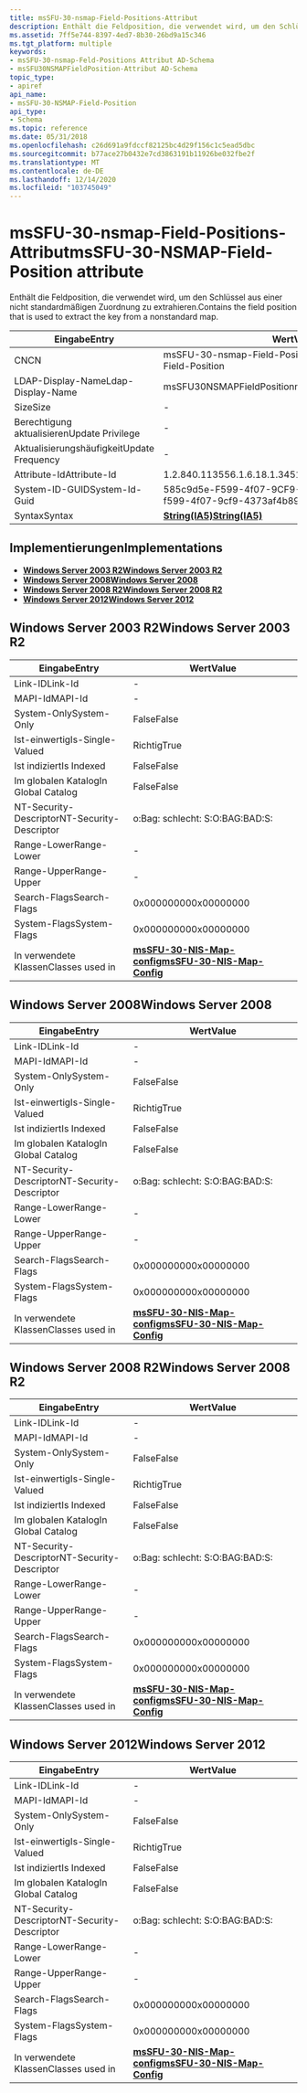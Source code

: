 ```yaml
---
title: msSFU-30-nsmap-Field-Positions-Attribut
description: Enthält die Feldposition, die verwendet wird, um den Schlüssel aus einer nicht standardmäßigen Zuordnung zu extrahieren.
ms.assetid: 7ff5e744-8397-4ed7-8b30-26bd9a15c346
ms.tgt_platform: multiple
keywords:
- msSFU-30-nsmap-Feld-Positions Attribut AD-Schema
- msSFU30NSMAPFieldPosition-Attribut AD-Schema
topic_type:
- apiref
api_name:
- msSFU-30-NSMAP-Field-Position
api_type:
- Schema
ms.topic: reference
ms.date: 05/31/2018
ms.openlocfilehash: c26d691a9fdccf82125bc4d29f156c1c5ead5dbc
ms.sourcegitcommit: b77ace27b0432e7cd3863191b11926be032fbe2f
ms.translationtype: MT
ms.contentlocale: de-DE
ms.lasthandoff: 12/14/2020
ms.locfileid: "103745049"
---
```

# <a name="mssfu-30-nsmap-field-position-attribute"></a><span data-ttu-id="4fc9b-105">msSFU-30-nsmap-Field-Positions-Attribut</span><span class="sxs-lookup"><span data-stu-id="4fc9b-105">msSFU-30-NSMAP-Field-Position attribute</span></span>

<span data-ttu-id="4fc9b-106">Enthält die Feldposition, die verwendet wird, um den Schlüssel aus einer nicht standardmäßigen Zuordnung zu extrahieren.</span><span class="sxs-lookup"><span data-stu-id="4fc9b-106">Contains the field position that is used to extract the key from a nonstandard map.</span></span>



| <span data-ttu-id="4fc9b-107">Eingabe</span><span class="sxs-lookup"><span data-stu-id="4fc9b-107">Entry</span></span> | <span data-ttu-id="4fc9b-108">Wert</span><span class="sxs-lookup"><span data-stu-id="4fc9b-108">Value</span></span> |
|-------------------|--------------------------------------|
| <span data-ttu-id="4fc9b-109">CN</span><span class="sxs-lookup"><span data-stu-id="4fc9b-109">CN</span></span>                | <span data-ttu-id="4fc9b-110">msSFU-30-nsmap-Field-Position</span><span class="sxs-lookup"><span data-stu-id="4fc9b-110">msSFU-30-NSMAP-Field-Position</span></span>        |
| <span data-ttu-id="4fc9b-111">LDAP-Display-Name</span><span class="sxs-lookup"><span data-stu-id="4fc9b-111">Ldap-Display-Name</span></span> | <span data-ttu-id="4fc9b-112">msSFU30NSMAPFieldPosition</span><span class="sxs-lookup"><span data-stu-id="4fc9b-112">msSFU30NSMAPFieldPosition</span></span>            |
| <span data-ttu-id="4fc9b-113">Size</span><span class="sxs-lookup"><span data-stu-id="4fc9b-113">Size</span></span>              | \-                                   |
| <span data-ttu-id="4fc9b-114">Berechtigung aktualisieren</span><span class="sxs-lookup"><span data-stu-id="4fc9b-114">Update Privilege</span></span>  | \-                                   |
| <span data-ttu-id="4fc9b-115">Aktualisierungshäufigkeit</span><span class="sxs-lookup"><span data-stu-id="4fc9b-115">Update Frequency</span></span>  | \-                                   |
| <span data-ttu-id="4fc9b-116">Attribute-Id</span><span class="sxs-lookup"><span data-stu-id="4fc9b-116">Attribute-Id</span></span>      | <span data-ttu-id="4fc9b-117">1.2.840.113556.1.6.18.1.345</span><span class="sxs-lookup"><span data-stu-id="4fc9b-117">1.2.840.113556.1.6.18.1.345</span></span>          |
| <span data-ttu-id="4fc9b-118">System-ID-GUID</span><span class="sxs-lookup"><span data-stu-id="4fc9b-118">System-Id-Guid</span></span>    | <span data-ttu-id="4fc9b-119">585c9d5e-F599-4f07-9CF9-4373af4b89d3</span><span class="sxs-lookup"><span data-stu-id="4fc9b-119">585c9d5e-f599-4f07-9cf9-4373af4b89d3</span></span> |
| <span data-ttu-id="4fc9b-120">Syntax</span><span class="sxs-lookup"><span data-stu-id="4fc9b-120">Syntax</span></span>            | [<span data-ttu-id="4fc9b-121">**String(IA5)**</span><span class="sxs-lookup"><span data-stu-id="4fc9b-121">**String(IA5)**</span></span>](s-string-ia5.md)  |



## <a name="implementations"></a><span data-ttu-id="4fc9b-122">Implementierungen</span><span class="sxs-lookup"><span data-stu-id="4fc9b-122">Implementations</span></span>

-   [<span data-ttu-id="4fc9b-123">**Windows Server 2003 R2**</span><span class="sxs-lookup"><span data-stu-id="4fc9b-123">**Windows Server 2003 R2**</span></span>](#windows-server-2003-r2)
-   [<span data-ttu-id="4fc9b-124">**Windows Server 2008**</span><span class="sxs-lookup"><span data-stu-id="4fc9b-124">**Windows Server 2008**</span></span>](#windows-server-2008)
-   [<span data-ttu-id="4fc9b-125">**Windows Server 2008 R2**</span><span class="sxs-lookup"><span data-stu-id="4fc9b-125">**Windows Server 2008 R2**</span></span>](#windows-server-2008-r2)
-   [<span data-ttu-id="4fc9b-126">**Windows Server 2012**</span><span class="sxs-lookup"><span data-stu-id="4fc9b-126">**Windows Server 2012**</span></span>](#windows-server-2012)

## <a name="windows-server-2003-r2"></a><span data-ttu-id="4fc9b-127">Windows Server 2003 R2</span><span class="sxs-lookup"><span data-stu-id="4fc9b-127">Windows Server 2003 R2</span></span>



| <span data-ttu-id="4fc9b-128">Eingabe</span><span class="sxs-lookup"><span data-stu-id="4fc9b-128">Entry</span></span> | <span data-ttu-id="4fc9b-129">Wert</span><span class="sxs-lookup"><span data-stu-id="4fc9b-129">Value</span></span> |
|------------------------|---------------------------------------------------------------------|
| <span data-ttu-id="4fc9b-130">Link-ID</span><span class="sxs-lookup"><span data-stu-id="4fc9b-130">Link-Id</span></span>                | \-                                                                  |
| <span data-ttu-id="4fc9b-131">MAPI-Id</span><span class="sxs-lookup"><span data-stu-id="4fc9b-131">MAPI-Id</span></span>                | \-                                                                  |
| <span data-ttu-id="4fc9b-132">System-Only</span><span class="sxs-lookup"><span data-stu-id="4fc9b-132">System-Only</span></span>            | <span data-ttu-id="4fc9b-133">False</span><span class="sxs-lookup"><span data-stu-id="4fc9b-133">False</span></span>                                                               |
| <span data-ttu-id="4fc9b-134">Ist-einwertig</span><span class="sxs-lookup"><span data-stu-id="4fc9b-134">Is-Single-Valued</span></span>       | <span data-ttu-id="4fc9b-135">Richtig</span><span class="sxs-lookup"><span data-stu-id="4fc9b-135">True</span></span>                                                                |
| <span data-ttu-id="4fc9b-136">Ist indiziert</span><span class="sxs-lookup"><span data-stu-id="4fc9b-136">Is Indexed</span></span>             | <span data-ttu-id="4fc9b-137">False</span><span class="sxs-lookup"><span data-stu-id="4fc9b-137">False</span></span>                                                               |
| <span data-ttu-id="4fc9b-138">Im globalen Katalog</span><span class="sxs-lookup"><span data-stu-id="4fc9b-138">In Global Catalog</span></span>      | <span data-ttu-id="4fc9b-139">False</span><span class="sxs-lookup"><span data-stu-id="4fc9b-139">False</span></span>                                                               |
| <span data-ttu-id="4fc9b-140">NT-Security-Descriptor</span><span class="sxs-lookup"><span data-stu-id="4fc9b-140">NT-Security-Descriptor</span></span> | <span data-ttu-id="4fc9b-141">o:Bag: schlecht: S:</span><span class="sxs-lookup"><span data-stu-id="4fc9b-141">O:BAG:BAD:S:</span></span>                                                        |
| <span data-ttu-id="4fc9b-142">Range-Lower</span><span class="sxs-lookup"><span data-stu-id="4fc9b-142">Range-Lower</span></span>            | \-                                                                  |
| <span data-ttu-id="4fc9b-143">Range-Upper</span><span class="sxs-lookup"><span data-stu-id="4fc9b-143">Range-Upper</span></span>            | \-                                                                  |
| <span data-ttu-id="4fc9b-144">Search-Flags</span><span class="sxs-lookup"><span data-stu-id="4fc9b-144">Search-Flags</span></span>           | <span data-ttu-id="4fc9b-145">0x00000000</span><span class="sxs-lookup"><span data-stu-id="4fc9b-145">0x00000000</span></span>                                                          |
| <span data-ttu-id="4fc9b-146">System-Flags</span><span class="sxs-lookup"><span data-stu-id="4fc9b-146">System-Flags</span></span>           | <span data-ttu-id="4fc9b-147">0x00000000</span><span class="sxs-lookup"><span data-stu-id="4fc9b-147">0x00000000</span></span>                                                          |
| <span data-ttu-id="4fc9b-148">In verwendete Klassen</span><span class="sxs-lookup"><span data-stu-id="4fc9b-148">Classes used in</span></span>        | [<span data-ttu-id="4fc9b-149">**msSFU-30-NIS-Map-config**</span><span class="sxs-lookup"><span data-stu-id="4fc9b-149">**msSFU-30-NIS-Map-Config**</span></span>](c-mssfu30nismapconfig.md)<br/> |



## <a name="windows-server-2008"></a><span data-ttu-id="4fc9b-150">Windows Server 2008</span><span class="sxs-lookup"><span data-stu-id="4fc9b-150">Windows Server 2008</span></span>



| <span data-ttu-id="4fc9b-151">Eingabe</span><span class="sxs-lookup"><span data-stu-id="4fc9b-151">Entry</span></span> | <span data-ttu-id="4fc9b-152">Wert</span><span class="sxs-lookup"><span data-stu-id="4fc9b-152">Value</span></span> |
|------------------------|---------------------------------------------------------------------|
| <span data-ttu-id="4fc9b-153">Link-ID</span><span class="sxs-lookup"><span data-stu-id="4fc9b-153">Link-Id</span></span>                | \-                                                                  |
| <span data-ttu-id="4fc9b-154">MAPI-Id</span><span class="sxs-lookup"><span data-stu-id="4fc9b-154">MAPI-Id</span></span>                | \-                                                                  |
| <span data-ttu-id="4fc9b-155">System-Only</span><span class="sxs-lookup"><span data-stu-id="4fc9b-155">System-Only</span></span>            | <span data-ttu-id="4fc9b-156">False</span><span class="sxs-lookup"><span data-stu-id="4fc9b-156">False</span></span>                                                               |
| <span data-ttu-id="4fc9b-157">Ist-einwertig</span><span class="sxs-lookup"><span data-stu-id="4fc9b-157">Is-Single-Valued</span></span>       | <span data-ttu-id="4fc9b-158">Richtig</span><span class="sxs-lookup"><span data-stu-id="4fc9b-158">True</span></span>                                                                |
| <span data-ttu-id="4fc9b-159">Ist indiziert</span><span class="sxs-lookup"><span data-stu-id="4fc9b-159">Is Indexed</span></span>             | <span data-ttu-id="4fc9b-160">False</span><span class="sxs-lookup"><span data-stu-id="4fc9b-160">False</span></span>                                                               |
| <span data-ttu-id="4fc9b-161">Im globalen Katalog</span><span class="sxs-lookup"><span data-stu-id="4fc9b-161">In Global Catalog</span></span>      | <span data-ttu-id="4fc9b-162">False</span><span class="sxs-lookup"><span data-stu-id="4fc9b-162">False</span></span>                                                               |
| <span data-ttu-id="4fc9b-163">NT-Security-Descriptor</span><span class="sxs-lookup"><span data-stu-id="4fc9b-163">NT-Security-Descriptor</span></span> | <span data-ttu-id="4fc9b-164">o:Bag: schlecht: S:</span><span class="sxs-lookup"><span data-stu-id="4fc9b-164">O:BAG:BAD:S:</span></span>                                                        |
| <span data-ttu-id="4fc9b-165">Range-Lower</span><span class="sxs-lookup"><span data-stu-id="4fc9b-165">Range-Lower</span></span>            | \-                                                                  |
| <span data-ttu-id="4fc9b-166">Range-Upper</span><span class="sxs-lookup"><span data-stu-id="4fc9b-166">Range-Upper</span></span>            | \-                                                                  |
| <span data-ttu-id="4fc9b-167">Search-Flags</span><span class="sxs-lookup"><span data-stu-id="4fc9b-167">Search-Flags</span></span>           | <span data-ttu-id="4fc9b-168">0x00000000</span><span class="sxs-lookup"><span data-stu-id="4fc9b-168">0x00000000</span></span>                                                          |
| <span data-ttu-id="4fc9b-169">System-Flags</span><span class="sxs-lookup"><span data-stu-id="4fc9b-169">System-Flags</span></span>           | <span data-ttu-id="4fc9b-170">0x00000000</span><span class="sxs-lookup"><span data-stu-id="4fc9b-170">0x00000000</span></span>                                                          |
| <span data-ttu-id="4fc9b-171">In verwendete Klassen</span><span class="sxs-lookup"><span data-stu-id="4fc9b-171">Classes used in</span></span>        | [<span data-ttu-id="4fc9b-172">**msSFU-30-NIS-Map-config**</span><span class="sxs-lookup"><span data-stu-id="4fc9b-172">**msSFU-30-NIS-Map-Config**</span></span>](c-mssfu30nismapconfig.md)<br/> |



## <a name="windows-server-2008-r2"></a><span data-ttu-id="4fc9b-173">Windows Server 2008 R2</span><span class="sxs-lookup"><span data-stu-id="4fc9b-173">Windows Server 2008 R2</span></span>



| <span data-ttu-id="4fc9b-174">Eingabe</span><span class="sxs-lookup"><span data-stu-id="4fc9b-174">Entry</span></span> | <span data-ttu-id="4fc9b-175">Wert</span><span class="sxs-lookup"><span data-stu-id="4fc9b-175">Value</span></span> |
|------------------------|---------------------------------------------------------------------|
| <span data-ttu-id="4fc9b-176">Link-ID</span><span class="sxs-lookup"><span data-stu-id="4fc9b-176">Link-Id</span></span>                | \-                                                                  |
| <span data-ttu-id="4fc9b-177">MAPI-Id</span><span class="sxs-lookup"><span data-stu-id="4fc9b-177">MAPI-Id</span></span>                | \-                                                                  |
| <span data-ttu-id="4fc9b-178">System-Only</span><span class="sxs-lookup"><span data-stu-id="4fc9b-178">System-Only</span></span>            | <span data-ttu-id="4fc9b-179">False</span><span class="sxs-lookup"><span data-stu-id="4fc9b-179">False</span></span>                                                               |
| <span data-ttu-id="4fc9b-180">Ist-einwertig</span><span class="sxs-lookup"><span data-stu-id="4fc9b-180">Is-Single-Valued</span></span>       | <span data-ttu-id="4fc9b-181">Richtig</span><span class="sxs-lookup"><span data-stu-id="4fc9b-181">True</span></span>                                                                |
| <span data-ttu-id="4fc9b-182">Ist indiziert</span><span class="sxs-lookup"><span data-stu-id="4fc9b-182">Is Indexed</span></span>             | <span data-ttu-id="4fc9b-183">False</span><span class="sxs-lookup"><span data-stu-id="4fc9b-183">False</span></span>                                                               |
| <span data-ttu-id="4fc9b-184">Im globalen Katalog</span><span class="sxs-lookup"><span data-stu-id="4fc9b-184">In Global Catalog</span></span>      | <span data-ttu-id="4fc9b-185">False</span><span class="sxs-lookup"><span data-stu-id="4fc9b-185">False</span></span>                                                               |
| <span data-ttu-id="4fc9b-186">NT-Security-Descriptor</span><span class="sxs-lookup"><span data-stu-id="4fc9b-186">NT-Security-Descriptor</span></span> | <span data-ttu-id="4fc9b-187">o:Bag: schlecht: S:</span><span class="sxs-lookup"><span data-stu-id="4fc9b-187">O:BAG:BAD:S:</span></span>                                                        |
| <span data-ttu-id="4fc9b-188">Range-Lower</span><span class="sxs-lookup"><span data-stu-id="4fc9b-188">Range-Lower</span></span>            | \-                                                                  |
| <span data-ttu-id="4fc9b-189">Range-Upper</span><span class="sxs-lookup"><span data-stu-id="4fc9b-189">Range-Upper</span></span>            | \-                                                                  |
| <span data-ttu-id="4fc9b-190">Search-Flags</span><span class="sxs-lookup"><span data-stu-id="4fc9b-190">Search-Flags</span></span>           | <span data-ttu-id="4fc9b-191">0x00000000</span><span class="sxs-lookup"><span data-stu-id="4fc9b-191">0x00000000</span></span>                                                          |
| <span data-ttu-id="4fc9b-192">System-Flags</span><span class="sxs-lookup"><span data-stu-id="4fc9b-192">System-Flags</span></span>           | <span data-ttu-id="4fc9b-193">0x00000000</span><span class="sxs-lookup"><span data-stu-id="4fc9b-193">0x00000000</span></span>                                                          |
| <span data-ttu-id="4fc9b-194">In verwendete Klassen</span><span class="sxs-lookup"><span data-stu-id="4fc9b-194">Classes used in</span></span>        | [<span data-ttu-id="4fc9b-195">**msSFU-30-NIS-Map-config**</span><span class="sxs-lookup"><span data-stu-id="4fc9b-195">**msSFU-30-NIS-Map-Config**</span></span>](c-mssfu30nismapconfig.md)<br/> |



## <a name="windows-server-2012"></a><span data-ttu-id="4fc9b-196">Windows Server 2012</span><span class="sxs-lookup"><span data-stu-id="4fc9b-196">Windows Server 2012</span></span>



| <span data-ttu-id="4fc9b-197">Eingabe</span><span class="sxs-lookup"><span data-stu-id="4fc9b-197">Entry</span></span> | <span data-ttu-id="4fc9b-198">Wert</span><span class="sxs-lookup"><span data-stu-id="4fc9b-198">Value</span></span> |
|------------------------|---------------------------------------------------------------------|
| <span data-ttu-id="4fc9b-199">Link-ID</span><span class="sxs-lookup"><span data-stu-id="4fc9b-199">Link-Id</span></span>                | \-                                                                  |
| <span data-ttu-id="4fc9b-200">MAPI-Id</span><span class="sxs-lookup"><span data-stu-id="4fc9b-200">MAPI-Id</span></span>                | \-                                                                  |
| <span data-ttu-id="4fc9b-201">System-Only</span><span class="sxs-lookup"><span data-stu-id="4fc9b-201">System-Only</span></span>            | <span data-ttu-id="4fc9b-202">False</span><span class="sxs-lookup"><span data-stu-id="4fc9b-202">False</span></span>                                                               |
| <span data-ttu-id="4fc9b-203">Ist-einwertig</span><span class="sxs-lookup"><span data-stu-id="4fc9b-203">Is-Single-Valued</span></span>       | <span data-ttu-id="4fc9b-204">Richtig</span><span class="sxs-lookup"><span data-stu-id="4fc9b-204">True</span></span>                                                                |
| <span data-ttu-id="4fc9b-205">Ist indiziert</span><span class="sxs-lookup"><span data-stu-id="4fc9b-205">Is Indexed</span></span>             | <span data-ttu-id="4fc9b-206">False</span><span class="sxs-lookup"><span data-stu-id="4fc9b-206">False</span></span>                                                               |
| <span data-ttu-id="4fc9b-207">Im globalen Katalog</span><span class="sxs-lookup"><span data-stu-id="4fc9b-207">In Global Catalog</span></span>      | <span data-ttu-id="4fc9b-208">False</span><span class="sxs-lookup"><span data-stu-id="4fc9b-208">False</span></span>                                                               |
| <span data-ttu-id="4fc9b-209">NT-Security-Descriptor</span><span class="sxs-lookup"><span data-stu-id="4fc9b-209">NT-Security-Descriptor</span></span> | <span data-ttu-id="4fc9b-210">o:Bag: schlecht: S:</span><span class="sxs-lookup"><span data-stu-id="4fc9b-210">O:BAG:BAD:S:</span></span>                                                        |
| <span data-ttu-id="4fc9b-211">Range-Lower</span><span class="sxs-lookup"><span data-stu-id="4fc9b-211">Range-Lower</span></span>            | \-                                                                  |
| <span data-ttu-id="4fc9b-212">Range-Upper</span><span class="sxs-lookup"><span data-stu-id="4fc9b-212">Range-Upper</span></span>            | \-                                                                  |
| <span data-ttu-id="4fc9b-213">Search-Flags</span><span class="sxs-lookup"><span data-stu-id="4fc9b-213">Search-Flags</span></span>           | <span data-ttu-id="4fc9b-214">0x00000000</span><span class="sxs-lookup"><span data-stu-id="4fc9b-214">0x00000000</span></span>                                                          |
| <span data-ttu-id="4fc9b-215">System-Flags</span><span class="sxs-lookup"><span data-stu-id="4fc9b-215">System-Flags</span></span>           | <span data-ttu-id="4fc9b-216">0x00000000</span><span class="sxs-lookup"><span data-stu-id="4fc9b-216">0x00000000</span></span>                                                          |
| <span data-ttu-id="4fc9b-217">In verwendete Klassen</span><span class="sxs-lookup"><span data-stu-id="4fc9b-217">Classes used in</span></span>        | [<span data-ttu-id="4fc9b-218">**msSFU-30-NIS-Map-config**</span><span class="sxs-lookup"><span data-stu-id="4fc9b-218">**msSFU-30-NIS-Map-Config**</span></span>](c-mssfu30nismapconfig.md)<br/> |



 

 





